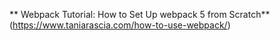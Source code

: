 ** Webpack Tutorial: How to Set Up webpack 5 from Scratch**(https://www.taniarascia.com/how-to-use-webpack/)
